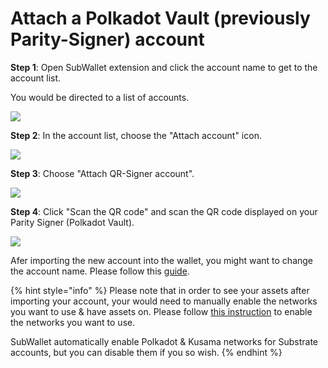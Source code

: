 # Attach a Polkadot Vault (previously Parity-Signer) account

**Step 1**: Open SubWallet extension and click the account name to get to the account list.

You would be directed to a list of accounts.

![](<../../.gitbook/assets/image (42).png>)

**Step 2**: In the account list, choose the "Attach account" icon.

![](<../../.gitbook/assets/image (69).png>)

**Step 3**: Choose "Attach QR-Signer account".

![](<../../.gitbook/assets/image (30).png>)

**Step 4**: Click "Scan the QR code" and scan the QR code displayed on your Parity Signer (Polkadot Vault).

![](<../../.gitbook/assets/image (25).png>)

Afer importing the new account into the wallet, you might want to change the account name. Please follow this [guide](switch-between-accounts-and-change-account-name.md).

{% hint style="info" %}
Please note that in order to see your assets after importing your account, your would need to manually enable the networks you want to use & have assets on. Please follow [this instruction](../customize-your-blockchains.md) to enable the networks you want to use.

SubWallet automatically enable Polkadot & Kusama networks for Substrate accounts, but you can disable them if you so wish.&#x20;
{% endhint %}
